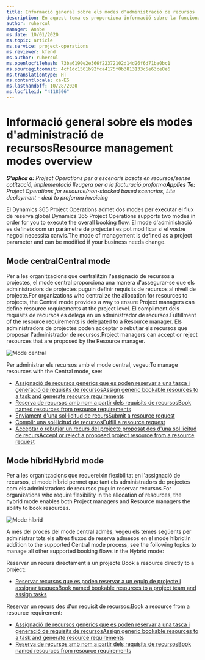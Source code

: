 ```yaml
---
title: Informació general sobre els modes d'administració de recursos
description: En aquest tema es proporciona informació sobre la funcionalitat d'administració de recursos al Dynamics 365 Project Operations.
author: ruhercul
manager: Annbe
ms.date: 10/01/2020
ms.topic: article
ms.service: project-operations
ms.reviewer: kfend
ms.author: ruhercul
ms.openlocfilehash: 73ba6190e2e366f22372102d14d26f6d71ba0bc1
ms.sourcegitcommit: 4cf1dc1561b92fca4175f0b3813133c5e63ce8e6
ms.translationtype: HT
ms.contentlocale: ca-ES
ms.lasthandoff: 10/28/2020
ms.locfileid: "4118506"
---
```

# <a name="resource-management-modes-overview"></a><span data-ttu-id="76f77-103">Informació general sobre els modes d'administració de recursos</span><span class="sxs-lookup"><span data-stu-id="76f77-103">Resource management modes overview</span></span>

<span data-ttu-id="76f77-104">_**S'aplica a:** Project Operations per a escenaris basats en recursos/sense cotització, implementació lleugera per a la facturació proforma_</span><span class="sxs-lookup"><span data-stu-id="76f77-104">_**Applies To:** Project Operations for resource/non-stocked based scenarios, Lite deployment - deal to proforma invoicing_</span></span>


<span data-ttu-id="76f77-105">El Dynamics 365 Project Operations admet dos modes per executar el flux de reserva global.</span><span class="sxs-lookup"><span data-stu-id="76f77-105">Dynamics 365 Project Operations supports two modes in order for you to execute the overall booking flow.</span></span> <span data-ttu-id="76f77-106">El mode d'administració es defineix com un paràmetre de projecte i es pot modificar si el vostre negoci necessita canvis.</span><span class="sxs-lookup"><span data-stu-id="76f77-106">The mode of management is defined as a project parameter and can be modified if your business needs change.</span></span>    

## <a name="central-mode"></a><span data-ttu-id="76f77-107">Mode central</span><span class="sxs-lookup"><span data-stu-id="76f77-107">Central mode</span></span>
<span data-ttu-id="76f77-108">Per a les organitzacions que centralitzin l'assignació de recursos a projectes, el mode central proporciona una manera d'assegurar-se que els administradors de projectes puguin definir requisits de recursos al nivell de projecte.</span><span class="sxs-lookup"><span data-stu-id="76f77-108">For organizations who centralize the allocation for resources to projects, the Central mode provides a way to ensure Project managers can define resource requirements at the project level.</span></span> <span data-ttu-id="76f77-109">El compliment dels requisits de recursos es delega en un administrador de recursos.</span><span class="sxs-lookup"><span data-stu-id="76f77-109">Fulfillment of the resource requirements is delegated to a Resource manager.</span></span> <span data-ttu-id="76f77-110">Els administradors de projectes poden acceptar o rebutjar els recursos que proposar l'administrador de recursos.</span><span class="sxs-lookup"><span data-stu-id="76f77-110">Project managers can accept or reject resources that are proposed by the Resource manager.</span></span>

![Mode central](./media/resource-management-central.png)

<span data-ttu-id="76f77-112">Per administrar els recursos amb el mode central, vegeu:</span><span class="sxs-lookup"><span data-stu-id="76f77-112">To manage resources with the Central mode, see:</span></span>

- [<span data-ttu-id="76f77-113">Assignació de recursos genèrics que es poden reservar a una tasca i generació de requisits de recursos</span><span class="sxs-lookup"><span data-stu-id="76f77-113">Assign generic bookable resources to a task and generate resource requirements</span></span>](https://docs.microsoft.com/dynamics365/project-service/assign-generic-bookable-resource)
- [<span data-ttu-id="76f77-114">Reserva de recursos amb nom a partir dels requisits de recursos</span><span class="sxs-lookup"><span data-stu-id="76f77-114">Book named resources from resource requirements</span></span>](https://docs.microsoft.com/dynamics365/project-service/book-named-resource)
- [<span data-ttu-id="76f77-115">Enviament d'una sol·licitud de recurs</span><span class="sxs-lookup"><span data-stu-id="76f77-115">Submit a resource request</span></span>](https://docs.microsoft.com/dynamics365/project-service/submit-resource-request)
- [<span data-ttu-id="76f77-116">Complir una sol·licitud de recursos</span><span class="sxs-lookup"><span data-stu-id="76f77-116">Fulfill a resource request</span></span>](https://docs.microsoft.com/dynamics365/project-service/resource-management-fulfill-requests)
- [<span data-ttu-id="76f77-117">Acceptar o rebutjar un recurs del projecte proposat des d'una sol·licitud de recurs</span><span class="sxs-lookup"><span data-stu-id="76f77-117">Accept or reject a proposed project resource from a resource request</span></span>](https://docs.microsoft.com/dynamics365/project-service/accept-reject-proposed-resource)

## <a name="hybrid-mode"></a><span data-ttu-id="76f77-118">Mode híbrid</span><span class="sxs-lookup"><span data-stu-id="76f77-118">Hybrid mode</span></span>
<span data-ttu-id="76f77-119">Per a les organitzacions que requereixin flexibilitat en l'assignació de recursos, el mode híbrid permet que tant els administradors de projectes com els administradors de recursos puguin reservar recursos.</span><span class="sxs-lookup"><span data-stu-id="76f77-119">For organizations who require flexibility in the allocation of resources, the hybrid mode enables both Project managers and Resource managers the ability to book resources.</span></span>

![Mode híbrid](./media/resource-management-hybrid.png)

<span data-ttu-id="76f77-121">A més del procés del mode central admès, vegeu els temes següents per administrar tots els altres fluxos de reserva admesos en el mode híbrid:</span><span class="sxs-lookup"><span data-stu-id="76f77-121">In addition to the supported Central mode process, see the following topics to manage all other supported booking flows in the Hybrid mode:</span></span>

<span data-ttu-id="76f77-122">Reservar un recurs directament a un projecte:</span><span class="sxs-lookup"><span data-stu-id="76f77-122">Book a resource directly to a project:</span></span>
- [<span data-ttu-id="76f77-123">Reservar recursos que es poden reservar a un equip de projecte i assignar tasques</span><span class="sxs-lookup"><span data-stu-id="76f77-123">Book named bookable resources to a project team and assign tasks</span></span>](https://docs.microsoft.com/dynamics365/project-service/assign-named-bookable-resource)

<span data-ttu-id="76f77-124">Reservar un recurs des d'un requisit de recursos:</span><span class="sxs-lookup"><span data-stu-id="76f77-124">Book a resource from a resource requirement:</span></span>
- [<span data-ttu-id="76f77-125">Assignació de recursos genèrics que es poden reservar a una tasca i generació de requisits de recursos</span><span class="sxs-lookup"><span data-stu-id="76f77-125">Assign generic bookable resources to a task and generate resource requirements</span></span>](https://docs.microsoft.com/dynamics365/project-service/assign-generic-bookable-resource)
- [<span data-ttu-id="76f77-126">Reserva de recursos amb nom a partir dels requisits de recursos</span><span class="sxs-lookup"><span data-stu-id="76f77-126">Book named resources from resource requirements</span></span>](https://docs.microsoft.com/dynamics365/project-service/book-named-resource)

